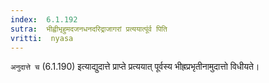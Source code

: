 ```yaml
---
index:  6.1.192
sutra:  भीह्वीभृहुमदजनधनदरिद्राजागरां प्रत्ययात्पूंर्व पिति
vritti:  nyasa
---
```


`अनुदात्ते च` (6.1.190) इत्याद्युदात्ते प्राप्ते प्रत्ययात् पूर्वस्य भीह्रप्रभृतीनामुदात्तो विधीयते।

